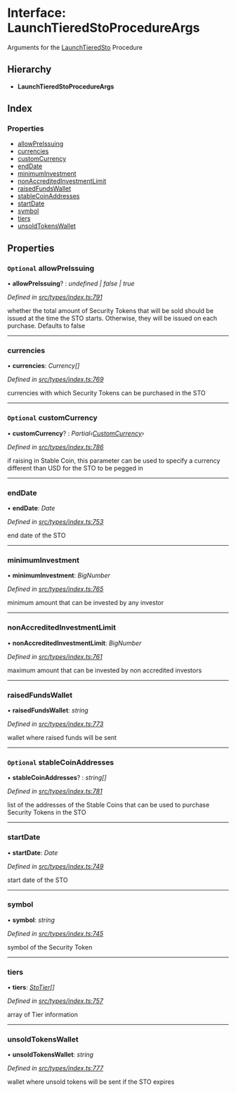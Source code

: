 # Interface: LaunchTieredStoProcedureArgs

Arguments for the [LaunchTieredSto](../enums/_types_index_.proceduretype.md#launchtieredsto) Procedure

## Hierarchy

- **LaunchTieredStoProcedureArgs**

## Index

### Properties

- [allowPreIssuing](_types_index_.launchtieredstoprocedureargs.md#optional-allowpreissuing)
- [currencies](_types_index_.launchtieredstoprocedureargs.md#currencies)
- [customCurrency](_types_index_.launchtieredstoprocedureargs.md#optional-customcurrency)
- [endDate](_types_index_.launchtieredstoprocedureargs.md#enddate)
- [minimumInvestment](_types_index_.launchtieredstoprocedureargs.md#minimuminvestment)
- [nonAccreditedInvestmentLimit](_types_index_.launchtieredstoprocedureargs.md#nonaccreditedinvestmentlimit)
- [raisedFundsWallet](_types_index_.launchtieredstoprocedureargs.md#raisedfundswallet)
- [stableCoinAddresses](_types_index_.launchtieredstoprocedureargs.md#optional-stablecoinaddresses)
- [startDate](_types_index_.launchtieredstoprocedureargs.md#startdate)
- [symbol](_types_index_.launchtieredstoprocedureargs.md#symbol)
- [tiers](_types_index_.launchtieredstoprocedureargs.md#tiers)
- [unsoldTokensWallet](_types_index_.launchtieredstoprocedureargs.md#unsoldtokenswallet)

## Properties

### `Optional` allowPreIssuing

• **allowPreIssuing**? : _undefined | false | true_

_Defined in [src/types/index.ts:791](https://github.com/PolymathNetwork/polymath-sdk/blob/d34930f/src/types/index.ts#L791)_

whether the total amount of Security Tokens that will be sold should be issued at the time the STO starts.
Otherwise, they will be issued on each purchase. Defaults to false

---

### currencies

• **currencies**: _Currency[]_

_Defined in [src/types/index.ts:769](https://github.com/PolymathNetwork/polymath-sdk/blob/d34930f/src/types/index.ts#L769)_

currencies with which Security Tokens can be purchased in the STO

---

### `Optional` customCurrency

• **customCurrency**? : _Partial‹[CustomCurrency](_types_index_.customcurrency.md)›_

_Defined in [src/types/index.ts:786](https://github.com/PolymathNetwork/polymath-sdk/blob/d34930f/src/types/index.ts#L786)_

if raising in Stable Coin,
this parameter can be used to specify a currency different than USD for the STO to be pegged in

---

### endDate

• **endDate**: _Date_

_Defined in [src/types/index.ts:753](https://github.com/PolymathNetwork/polymath-sdk/blob/d34930f/src/types/index.ts#L753)_

end date of the STO

---

### minimumInvestment

• **minimumInvestment**: _BigNumber_

_Defined in [src/types/index.ts:765](https://github.com/PolymathNetwork/polymath-sdk/blob/d34930f/src/types/index.ts#L765)_

minimum amount that can be invested by any investor

---

### nonAccreditedInvestmentLimit

• **nonAccreditedInvestmentLimit**: _BigNumber_

_Defined in [src/types/index.ts:761](https://github.com/PolymathNetwork/polymath-sdk/blob/d34930f/src/types/index.ts#L761)_

maximum amount that can be invested by non accredited investors

---

### raisedFundsWallet

• **raisedFundsWallet**: _string_

_Defined in [src/types/index.ts:773](https://github.com/PolymathNetwork/polymath-sdk/blob/d34930f/src/types/index.ts#L773)_

wallet where raised funds will be sent

---

### `Optional` stableCoinAddresses

• **stableCoinAddresses**? : _string[]_

_Defined in [src/types/index.ts:781](https://github.com/PolymathNetwork/polymath-sdk/blob/d34930f/src/types/index.ts#L781)_

list of the addresses of the Stable Coins that can be used to purchase Security Tokens in the STO

---

### startDate

• **startDate**: _Date_

_Defined in [src/types/index.ts:749](https://github.com/PolymathNetwork/polymath-sdk/blob/d34930f/src/types/index.ts#L749)_

start date of the STO

---

### symbol

• **symbol**: _string_

_Defined in [src/types/index.ts:745](https://github.com/PolymathNetwork/polymath-sdk/blob/d34930f/src/types/index.ts#L745)_

symbol of the Security Token

---

### tiers

• **tiers**: _[StoTier](_types_index_.stotier.md)[]_

_Defined in [src/types/index.ts:757](https://github.com/PolymathNetwork/polymath-sdk/blob/d34930f/src/types/index.ts#L757)_

array of Tier information

---

### unsoldTokensWallet

• **unsoldTokensWallet**: _string_

_Defined in [src/types/index.ts:777](https://github.com/PolymathNetwork/polymath-sdk/blob/d34930f/src/types/index.ts#L777)_

wallet where unsold tokens will be sent if the STO expires
